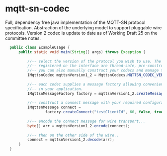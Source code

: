 # mqtt-sn-codec
Full, dependency free java implementation of the MQTT-SN protocol specification. Abstraction of the underlying model to support pluggable wire protocols. Version 2 codec is update to date as of Working Draft 25 on the committee notes.

```java
  public class ExampleUsage {
      public static void main(String[] args) throws Exception {
  
          //-- select the version of the protocol you wish to use. The versions
          //-- registered on the interface are thread-safe, pre-constructed singletons.
          //-- you can also manually construct your codecs and manage their lifecycle if you so desire.
          IMqttsnCodec mqttsnVersion1_2 = MqttsnCodecs.MQTTSN_CODEC_VERSION_1_2;
  
          //-- each codec supplies a message factory allowing convenient construction of messages for use
          //-- in your application.
          IMqttsnMessageFactory factory = mqttsnVersion1_2.createMessageFactory();
  
          //-- construct a connect message with your required configuration
          IMqttsnMessage connect =
                  factory.createConnect("testClientId", 60, false, true);
  
          //-- encode the connect message for wire transport...
          byte[] arr = mqttsnVersion1_2.encode(connect);
  
          //-- then on the other side of the wire..
          connect = mqttsnVersion1_2.decode(arr);
      }
  }
```